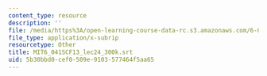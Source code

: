 ```yaml
---
content_type: resource
description: ''
file: /media/https%3A/open-learning-course-data-rc.s3.amazonaws.com/6-041sc-probabilistic-systems-analysis-and-applied-probability-fall-2013/5b30bbd0cef0509e9103577464f5aa65_MIT6_041SCF13_lec24_300k.vtt
file_type: application/x-subrip
resourcetype: Other
title: MIT6_041SCF13_lec24_300k.srt
uid: 5b30bbd0-cef0-509e-9103-577464f5aa65
---
```

